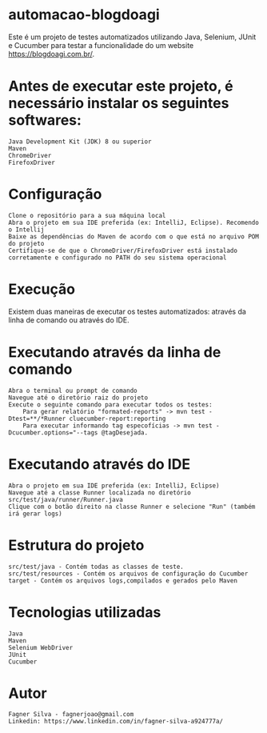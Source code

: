 # automacao-blogdoagi

Este é um projeto de testes automatizados utilizando Java, Selenium, JUnit e Cucumber para testar a funcionalidade do um website https://blogdoagi.com.br/.


# Antes de executar este projeto, é necessário instalar os seguintes softwares:

    Java Development Kit (JDK) 8 ou superior
    Maven
    ChromeDriver
    FirefoxDriver


# Configuração

    Clone o repositório para a sua máquina local
    Abra o projeto em sua IDE preferida (ex: IntelliJ, Eclipse). Recomendo o Intellij
    Baixe as dependências do Maven de acordo com o que está no arquivo POM do projeto
    Certifique-se de que o ChromeDriver/FirefoxDriver está instalado corretamente e configurado no PATH do seu sistema operacional

# Execução

Existem duas maneiras de executar os testes automatizados: através da linha de comando ou através do IDE.

# Executando através da linha de comando

    Abra o terminal ou prompt de comando
    Navegue até o diretório raiz do projeto
    Execute o seguinte comando para executar todos os testes:
        Para gerar relatório "formated-reports" -> mvn test -Dtest=**/*Runner cluecumber-report:reporting
        Para executar informando tag especofícias -> mvn test -Dcucumber.options="--tags @tagDesejada.



# Executando através do IDE

    Abra o projeto em sua IDE preferida (ex: IntelliJ, Eclipse)
    Navegue até a classe Runner localizada no diretório src/test/java/runner/Runner.java
    Clique com o botão direito na classe Runner e selecione "Run" (também irá gerar logs)

# Estrutura do projeto

    src/test/java - Contém todas as classes de teste.
    src/test/resources - Contém os arquivos de configuração do Cucumber
    target - Contém os arquivos logs,compilados e gerados pelo Maven

# Tecnologias utilizadas

    Java
    Maven
    Selenium WebDriver
    JUnit
    Cucumber

# Autor

    Fagner Silva - fagnerjoao@gmail.com
    Linkedin: https://www.linkedin.com/in/fagner-silva-a924777a/